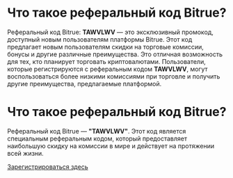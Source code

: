 # Что такое реферальный код Bitrue?

Реферальный код Bitrue: **TAWVLWV** — это эксклюзивный промокод, доступный новым пользователям платформы Bitrue. Этот код предлагает новым пользователям скидки на торговые комиссии, бонусы и другие различные преимущества. Это отличная возможность для тех, кто планирует торговать криптовалютами. Пользователи, которые регистрируются с реферальным кодом **TAWVLWV**, могут воспользоваться более низкими комиссиями при торговле и получить другие преимущества, предлагаемые платформой.

# Что такое реферальный код Bitrue?

Реферальный код Bitrue — **"TAWVLWV"**. Этот код является специальным реферальным кодом, который предоставляет наибольшую скидку на комиссии в мире и действует на протяжении всей жизни.

[Зарегистрироваться здесь](https://www.bitrue.com/referral/landing?cn=600000&inviteCode=TAWVLWV)
